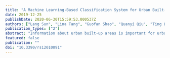 ```yaml
---
title: "A Machine Learning-Based Classification System for Urban Built-Up Areas Using Multiple Classifiers and Data Sources"
date: 2019-12-25
publishDate: 2020-06-30T15:59:53.000537Z
authors: ["Lang Sun", "Lina Tang", "Guofan Shao", "Quanyi Qiu", "Ting Lan", "Jinyuan Shao"]
publication_types: ["2"]
abstract: "Information about urban built-up areas is important for urban planning and management. However, obtaining accurate information about urban built-up areas is a challenge. This study developed a general-purpose built-up area intelligent classification (BAIC) system that supports various types of data and classifiers. All of the steps in the BAIC were implemented using Python modules including Numpy, Pandas, matplotlib, and scikit-learn. We used the BAIC to conduct a classification experiment that involved seven types of input data; namely, Point of Interest (POI), Road Network (RN), nighttime light (NTL), a combination of POI and RN data (POI_RN), a combination of POI and NTL data (POI_NTL), a combination of RN and NTL data (RN_NTL), and a combination of POI, RN, and NTL data (POI_RN_NTL), and five classifiers, namely, Logistic Regression (LR), Decision Tree (DT), Random Forests (RF), Gradient Boosted Decision Trees (GBDT), and AdaBoost. The results show the following: (1) among the 35 combinations of the five classifiers and seven types of input data, the overall accuracy (OA) ranged from 76 to 89%, F1 values ranged from 0.73 to 0.86, and the area under the receiver operating characteristic (ROC) curve (AUC) ranged from 0.83 to 0.95. The largest F1 value and OA were obtained using the POI_RN_NTL data and AdaBoost, while the largest AUC was obtained using POI_RN_NTL and POI_NTL data against AdaBoost, LR, and RF; and (2) the advantages of the BAIC include its support for multi-source input data, its objective accuracy assessment, and its robust classifiers. The BAIC can quickly and efficiently realize the automatic classification of urban built-up areas at a reasonably low cost and can be readily applied to other urban areas in the world where any kind of POI, RN, or NTL data coverage is available. The results of this study are expected to provide timely and effective reference information for urban planning and urban management departments, and could also potentially be used to develop large-scale maps of urban built-up areas in the future."
featured: false
publication: ""
doi: "10.3390/rs12010091"
---
```


